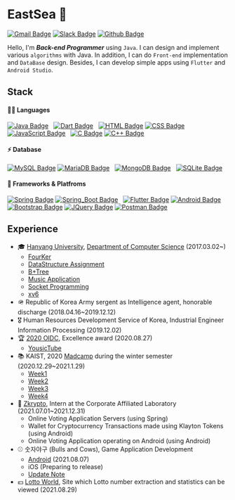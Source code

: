<!-- Badge: https://github.com/alexandresanlim/Badges4-README.md-Profile -->

# EastSea 🌊
[![Gmail Badge](https://img.shields.io/badge/Gmail-D14836?logo=gmail&logoColor=white)](mailto:xgf6580@gmail.com)
[![Slack Badge](https://img.shields.io/badge/Slack-4A154B?logo=slack&logoColor=white)](https://www.slack.com/)
[![Github Badge](https://img.shields.io/badge/GitHub-100000?logo=github&logoColor=white)](https://www.github.com/10EastSea)
<!-- [![Instagram Badge](https://img.shields.io/badge/Instagram-DD2A7B?logo=instagram&logoColor=white)](https://www.instagram.com/y.eastsea) -->

Hello, I'm ***Back-end Programmer*** using `Java`. I can design and implement various `algorithms` with Java.
In addition, I can do `Front-end` implementation and `DataBase` design.
Besides, I can develop simple apps using `Flutter` and `Android Studio`.


## Stack

#### 👩‍💻 Languages
[![Java Badge](https://img.shields.io/badge/Java-ED8B00?style=for-the-badge&logo=java&logoColor=white)](#) &nbsp; 
[![Dart Badge](https://img.shields.io/badge/Dart-0175C2?style=for-the-badge&logo=dart&logoColor=white)](#) &nbsp; 
[![HTML Badge](https://img.shields.io/badge/HTML-E34F26?style=for-the-badge&logo=html5&logoColor=white)](#)
[![CSS Badge](https://img.shields.io/badge/CSS-1572B6?style=for-the-badge&logo=css3&logoColor=white)](#)
[![JavaScript Badge](https://img.shields.io/badge/JavaScript-F7DF1E?style=for-the-badge&logo=javascript&logoColor=black)](#) &nbsp; 
[![C Badge](https://img.shields.io/badge/C-00599C?style=for-the-badge&logo=c&logoColor=white)](#)
[![C++ Badge](https://img.shields.io/badge/C%2B%2B-00599C?style=for-the-badge&logo=c%2B%2B&logoColor=white)](#)
<!-- [![Python Badge](https://img.shields.io/badge/Python-FFD43B?style=for-the-badge&logo=python&logoColor=darkgreen)](#) -->

#### ⚡ Database
[![MySQL Badge](https://img.shields.io/badge/MySQL-00000F?style=for-the-badge&logo=mysql&logoColor=white)](#)
[![MariaDB Badge](https://img.shields.io/badge/MariaDB-003545?style=for-the-badge&logo=mariadb&logoColor=white)](#) &nbsp; 
[![MongoDB Badge](https://img.shields.io/badge/MongoDB-4EA94B?style=for-the-badge&logo=mongodb&logoColor=white)](#) &nbsp; 
[![SQLite Badge](https://img.shields.io/badge/SQLite-07405E?style=for-the-badge&logo=sqlite&logoColor=white)](#)

#### 🚀 Frameworks & Platfroms
[![Spring Badge](https://img.shields.io/badge/Spring-6DB33F?style=for-the-badge&logo=spring&logoColor=white)](#)
[![Spring_Boot Badge](https://img.shields.io/badge/Spring_Boot-F2F4F9?style=for-the-badge&logo=spring-boot)](#) &nbsp; 
[![Flutter Badge](https://img.shields.io/badge/Flutter-02569B?style=for-the-badge&logo=flutter&logoColor=white)](#)
[![Android Badge](https://img.shields.io/badge/Android-3DDC84?style=for-the-badge&logo=android&logoColor=white)](#) &nbsp; 
[![Bootstrap Badge](https://img.shields.io/badge/Bootstrap-563D7C?style=for-the-badge&logo=bootstrap&logoColor=white)](#)
[![JQuery Badge](https://img.shields.io/badge/jQuery-0769AD?style=for-the-badge&logo=jquery&logoColor=white)](#)
[![Postman Badge](https://img.shields.io/badge/Postman-FF6C37?style=for-the-badge&logo=Postman&logoColor=white)](#)
<!-- [![Chartjs Badge](https://img.shields.io/badge/Chart.js-FF6384?style=for-the-badge&logo=chartdotjs&logoColor=white)](#) &nbsp;  -->
<!-- 
[![Django Badge](https://img.shields.io/badge/Django-092E20?style=for-the-badge&logo=django&logoColor=white)](#)
[![React Badge](https://img.shields.io/badge/React-20232A?style=for-the-badge&logo=react&logoColor=61DAFB)](#) &nbsp; 
[![Git Badge](https://img.shields.io/badge/Git-F05032?style=for-the-badge&logo=git&logoColor=white)](#)
[![Docker Badge](https://img.shields.io/badge/Docker-2CA5E0?style=for-the-badge&logo=docker&logoColor=white)](#)
 -->
 
<!-- 
#### 💻 Environment & Cloud
[![Visual_Studio_Code Badge](https://img.shields.io/badge/Visual_Studio_Code-0078D4?style=for-the-badge&logo=visual%20studio%20code&logoColor=white)](#)
[![Eclipse Badge](https://img.shields.io/badge/Eclipse-2C2255?style=for-the-badge&logo=eclipse&logoColor=white)](#) &nbsp; 
[![Xcode Badge](https://img.shields.io/badge/Xcode-007ACC?style=for-the-badge&logo=Xcode&logoColor=white)](#)
[![Android_Studio Badge](https://img.shields.io/badge/Android_Studio-3DDC84?style=for-the-badge&logo=android-studio&logoColor=white)](#) <br /> 
[![GCP Badge](https://img.shields.io/badge/GCP-4285F4?style=for-the-badge&logo=google-cloud&logoColor=white)](#)

#### 👨‍💻 Office
[![Word Badge](https://img.shields.io/badge/Word-2B579A?style=for-the-badge&logo=microsoft-word&logoColor=white)](#)
[![PowerPoint Badge](https://img.shields.io/badge/PowerPoint-B7472A?style=for-the-badge&logo=microsoft-powerpoint&logoColor=white)](#)
[![Excel Badge](https://img.shields.io/badge/Excel-217346?style=for-the-badge&logo=microsoft-excel&logoColor=white)](#)

#### 🖥 Workspace Spec
[![Imac Badge](https://img.shields.io/badge/Apple-iMac_2020-999999?style=for-the-badge&logo=apple&logoColor=white)](#) &nbsp; 
[![CPU Badge](https://img.shields.io/badge/Intel-Core_i7_10th-0071C5?style=for-the-badge&logo=intel&logoColor=white)](#)
[![Graphic Badge](https://img.shields.io/badge/AMD-Radeon_Pro_5500_XT-ED1C24?style=for-the-badge&logo=amd&logoColor=white)](#) <br /> 
[![Macbook Badge](https://img.shields.io/badge/Apple-MacBook_Pro_2019-999999?style=for-the-badge&logo=apple&logoColor=white)](#) &nbsp; 
[![CPU Badge](https://img.shields.io/badge/Intel-Core_i5_8th-0071C5?style=for-the-badge&logo=intel&logoColor=white)](#)
 -->


## Experience

- 🎓 [Hanyang University](https://www.hanyang.ac.kr/), [Department of Computer Science](http://cs.hanyang.ac.kr/) (2017.03.02~)
  * [FourKer](https://github.com/10EastSea/FourKer)
  * [DataStructure Assignment](https://github.com/10EastSea/dataStructure_assignment)
  * [B+Tree](https://github.com/10EastSea/database_B-Tree)
  * [Music Application](https://github.com/10EastSea/database_MusicApp)
  * [Socket Programming](https://github.com/10EastSea/computerNetwork_socketProgramming)
  * [xv6](https://github.com/10EastSea/os_xv6)
- 🪖 Republic of Korea Army sergent as Intelligence agent, honorable discharge (2018.04.16~2019.12.12)
- 🎖 Human Resources Development Service of Korea, Industrial Engineer Information Processing (2019.12.02)
- 🏆 [2020 OIDC](http://www.oidc.co.kr/oidc2020), Excellence award (2020.08.27)
  * [YousicTube](https://github.com/10EastSea/YousicTube)
- 📚 KAIST, 2020 [Madcamp](https://www.madcamp.io/) during the winter semester (2020.12.29~2021.1.29)
  * [Week1](https://github.com/10EastSea/cs496_week1)
  * [Week2](https://github.com/10EastSea/cs496_week2)
  * [Week3](https://github.com/10EastSea/cs496_week3)
  * [Week4](https://github.com/10EastSea/ai-health-training)
- 🏢 [Zkrypto](http://www.zkrypto.com/), Intern at the Corporate Affiliated Laboratory (2021.07.01~2021.12.31)
  * Online Voting Application Servers (using Spring)
  * Wallet for Cryptocurrency Transactions made using Klayton Tokens (using Android)
  * Online Voting Application operating on Android (using Android)
- ⚾️ 숫자야구 (Bulls and Cows), Game Application Development
  * [Android](https://play.google.com/store/apps/details?id=com.eastsea.bulls_and_cows) (2021.08.07)
  * iOS (Preparing to release)
  * [Update Note](https://github.com/10EastSea/bulls_and_cows)
- 💵 [Lotto World](https://10eastsea.github.io/lottoworld), Site which Lotto number extraction and statistics can be viewed (2021.08.29)
